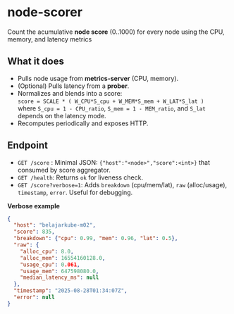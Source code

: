 # node-scorer

Count the acumulative **node score** (0..1000) for every node using the CPU, memory, and latency metrics

## What it does
- Pulls node usage from **metrics-server** (CPU, memory).
- (Optional) Pulls latency from a **prober**.
- Normalizes and blends into a score:  
  `score = SCALE * ( W_CPU*S_cpu + W_MEM*S_mem + W_LAT*S_lat )`  
  where `S_cpu = 1 - CPU_ratio`, `S_mem = 1 - MEM_ratio`, and `S_lat` depends on the latency mode.
- Recomputes periodically and exposes HTTP.

## Endpoint
- `GET /score` : Minimal JSON: `{"host":"<node>","score":<int>}` that consumed by score aggregator.
- `GET /health`: Returns `ok` for liveness check.
- `GET /score?verbose=1`: Adds `breakdown` (cpu/mem/lat), `raw` (alloc/usage), `timestamp`, `error`. Useful for debugging.

**Verbose example**
```json
{
  "host": "belajarkube-m02",
  "score": 835,
  "breakdown": {"cpu": 0.99, "mem": 0.96, "lat": 0.5},
  "raw": {
    "alloc_cpu": 8.0,
    "alloc_mem": 16554160128.0,
    "usage_cpu": 0.061,
    "usage_mem": 647598080.0,
    "median_latency_ms": null
  },
  "timestamp": "2025-08-28T01:34:07Z",
  "error": null
}